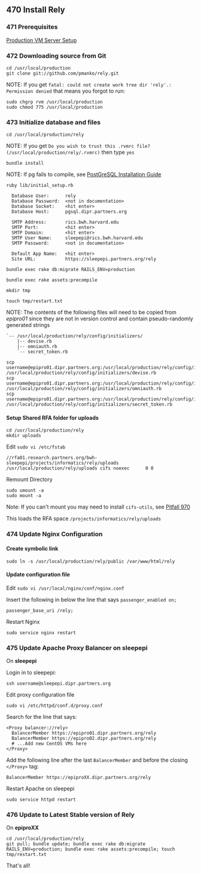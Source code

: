 ## 470 Install Rely

### 471 Prerequisites

[Production VM Server Setup](https://github.com/sleepepi/sleepepi/tree/master/virtual-machines/100-epiproXX.dipr.partners.org.md)
### 472 Downloading source from Git

```console
cd /usr/local/production
git clone git://github.com/pmanko/rely.git
```

NOTE: If you get `fatal: could not create work tree dir 'rely'.: Permission denied` that means you forgot to run:

```console
sudo chgrp rvm /usr/local/production
sudo chmod 775 /usr/local/production
```

### 473 Initialize database and files

```console
cd /usr/local/production/rely
```

NOTE: If you get `Do you wish to trust this .rvmrc file? (/usr/local/production/rely/.rvmrc)` then type `yes`

```console
bundle install
```

NOTE: If pg fails to compile, see [PostGreSQL Installation Guide](https://github.com/sleepepi/sleepepi/tree/master/virtual-machines/145-install-postgresql.md)

```console
ruby lib/initial_setup.rb

  Database User:      rely
  Database Password:  <not in documentation>
  Database Socket:    <hit enter>
  Database Host:      pgsql.dipr.partners.org

  SMTP Address:       rics.bwh.harvard.edu
  SMTP Port:          <hit enter>
  SMTP Domain:        <hit enter>
  SMTP User Name:     sleepepi@rics.bwh.harvard.edu
  SMTP Password:      <not in documentation>

  Default App Name:   <hit enter>
  Site URL:           https://sleepepi.partners.org/rely

bundle exec rake db:migrate RAILS_ENV=production

bundle exec rake assets:precompile

mkdir tmp

touch tmp/restart.txt
```

NOTE: The contents of the following files will need to be copied from *epipro01* since they are not in version control and contain pseudo-randomly generated strings

```
`-- /usr/local/production/rely/config/initializers/
    |-- devise.rb
    |-- omniauth.rb
    `-- secret_token.rb
```

```console
scp username@epipro01.dipr.partners.org:/usr/local/production/rely/config/initializers/devise.rb /usr/local/production/rely/config/initializers/devise.rb
scp username@epipro01.dipr.partners.org:/usr/local/production/rely/config/initializers/omniauth.rb /usr/local/production/rely/config/initializers/omniauth.rb
scp username@epipro01.dipr.partners.org:/usr/local/production/rely/config/initializers/secret_token.rb /usr/local/production/rely/config/initializers/secret_token.rb
```

#### Setup Shared RFA folder for uploads

```console
cd /usr/local/production/rely
mkdir uploads
```

Edit `sudo vi /etc/fstab`

```
//rfa01.research.partners.org/bwh-sleepepi/projects/informatics/rely/uploads /usr/local/production/rely/uploads cifs noexec      0 0
```

Remount Directory

```console
sudo umount -a
sudo mount -a
```

Note: If you can't mount you may need to install `cifs-utils`, see [Pitfall 970](https://github.com/sleepepi/sleepepi/blob/master/virtual-machines/900-pitfalls.md#970-fstab-file-mount-not-working)

This loads the RFA space `/projects/informatics/rely/uploads`

### 474 Update Nginx Configuration

#### Create symbolic link

```console
sudo ln -s /usr/local/production/rely/public /var/www/html/rely
```

#### Update configuration file

Edit `sudo vi /usr/local/nginx/conf/nginx.conf`

Insert the following in below the line that says `passenger_enabled on;`

```
passenger_base_uri /rely;
```

Restart Nginx

```console
sudo service nginx restart
```

### 475 Update Apache Proxy Balancer on sleepepi

On **sleepepi**

Login in to sleepepi:

```console
ssh username@sleepepi.dipr.partners.org
```

Edit proxy configuration file

```console
sudo vi /etc/httpd/conf.d/proxy.conf
```

Search for the line that says:

```
<Proxy balancer://rely>
  BalancerMember https://epipro01.dipr.partners.org/rely
  BalancerMember https://epipro02.dipr.partners.org/rely
  # ...Add new CentOS VMs here
</Proxy>
```

Add the following line after the last `BalancerMember` and before the closing `</Proxy>` tag:

```
BalancerMember https://epiproXX.dipr.partners.org/rely
```

Restart Apache on sleepepi

```console
sudo service httpd restart
```

### 476 Update to Latest Stable version of Rely

On **epiproXX**

```console
cd /usr/local/production/rely
git pull; bundle update; bundle exec rake db:migrate RAILS_ENV=production; bundle exec rake assets:precompile; touch tmp/restart.txt
```

That's all!

